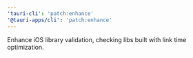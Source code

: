 ```yaml
---
'tauri-cli': 'patch:enhance'
'@tauri-apps/cli': 'patch:enhance'
---
```


Enhance iOS library validation, checking libs built with link time optimization.
